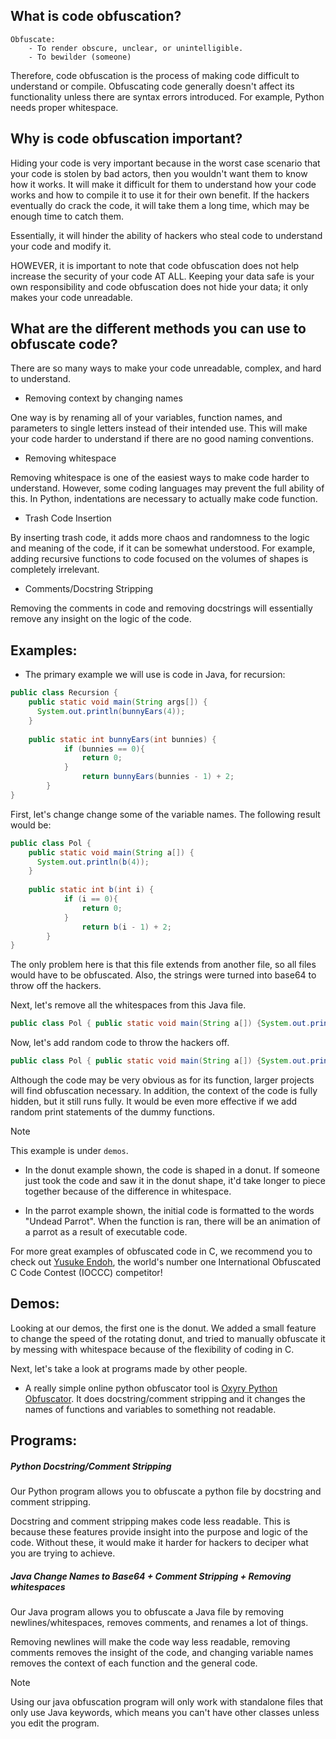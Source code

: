 ## What is code obfuscation?

```
Obfuscate:
    - To render obscure, unclear, or unintelligible. 
    - To bewilder (someone)
```

Therefore, code obfuscation is the process of making code difficult to understand or compile.
Obfuscating code generally doesn't affect its functionality unless there are syntax errors introduced. For example, Python needs proper whitespace. 

## Why is code obfuscation important?

Hiding your code is very important because in the worst case scenario that your code is stolen by bad actors, then you wouldn't want them to know how it works. It will make it difficult for them to understand how your code works and how to compile it to use it for their own benefit. If the hackers eventually do crack the code, it will take them a long time, which may be enough time to catch them.

Essentially, it will hinder the ability of hackers who steal code to understand your code and modify it.  

HOWEVER, it is important to note that code obfuscation does not help increase the security of your code AT ALL. Keeping your data safe is your own responsibility and code obfuscation does not hide your data; it only makes your code unreadable. 

## What are the different methods you can use to obfuscate code? 

There are so many ways to make your code unreadable, complex, and hard to understand. 

- Removing context by changing names

One way is by renaming all of your variables, function names, and parameters to single letters instead of their intended use. This will make your code harder to understand if there are no good naming conventions. 

- Removing whitespace

Removing whitespace is one of the easiest ways to make code harder to understand. However, some coding languages may prevent the full ability of this. In Python, indentations are necessary to actually make code function. 

- Trash Code Insertion

By inserting trash code, it adds more chaos and randomness to the logic and meaning of the code, if it can be somewhat understood. For example, adding recursive functions to code focused on the volumes of shapes is completely irrelevant.

- Comments/Docstring Stripping

Removing the comments in code and removing docstrings will essentially remove any insight on the logic of the code.

## Examples:

- The primary example we will use is code in Java, for recursion:
```java
public class Recursion {
    public static void main(String args[]) {
      System.out.println(bunnyEars(4));
    }
    
    public static int bunnyEars(int bunnies) {
            if (bunnies == 0){
                return 0;
            }
                return bunnyEars(bunnies - 1) + 2;
        }
}
```

First, let's change change some of the variable names. The following result would be: 
```java
public class Pol {
    public static void main(String a[]) {
      System.out.println(b(4));
    }
    
    public static int b(int i) {
            if (i == 0){
                return 0;
            }
                return b(i - 1) + 2;
        }
}
```

The only problem here is that this file extends from another file, so all files would have to be obfuscated. Also, the strings were turned into base64 to throw off the hackers. 

Next, let's remove all the whitespaces from this Java file.
```java
public class Pol { public static void main(String a[]) {System.out.println(b(4));} public static int b(int i) {if (i == 0){return 0;} else return b(i - 1) + 2;}}
```

Now, let's add random code to throw the hackers off.

```java
public class Pol { public static void main(String a[]) {System.out.println(b(4));} public static double loo(double p){return p;} public static int b(int i) {if (i == 0){return 0;} else return b(i - 1) + 2;}} public static double che(double a, double b){return a * b;} public static double paw(double a, double b){ return 0.5 * a * b;} public static String aasdfjEIF(String alsdjlfIWFWJLDVNCX){String i = "lJFVIej82348"; return alsdjlfIWFWJLDVNCX + i + kwjeifaiiozI34324;}
```

Although the code may be very obvious as for its function, larger projects will find obfuscation necessary. In addition, the context of the code is fully hidden, but it still runs fully. It would be even more effective if we add random print statements of the dummy functions. 

>[!NOTE]
> This example is under ```demos```.

- In the donut example shown, the code is shaped in a donut. If someone just took the code and saw it in the donut shape, it'd take longer to piece together because of the difference in whitespace. 

- In the parrot example shown, the initial code is formatted to the words "Undead Parrot". When the function is ran, there will be an animation of a parrot as a result of executable code. 

For more great examples of obfuscated code in C, we recommend you to check out [Yusuke Endoh](https://www.youtube.com/c/yusukeendoh), the world's number one International Obfuscated C Code Contest (IOCCC) competitor!

## Demos:

Looking at our demos, the first one is the donut. We added a small feature to change the speed of the rotating donut, and tried to manually obfuscate it by messing with whitespace because of the flexibility of coding in C. 

Next, let's take a look at programs made by other people.

- A really simple online python obfuscator tool is [Oxyry Python Obfuscator](https://pyob.oxyry.com/). It does docstring/comment stripping and it changes the names of functions and variables to something not readable. 

## Programs:

##### Python Docstring/Comment Stripping

Our Python program allows you to obfuscate a python file by docstring and comment stripping.

Docstring and comment stripping makes code less readable. This is because these features provide insight into the purpose and logic of the code. Without these, it would make it harder for hackers to deciper what you are trying to achieve. 


##### Java Change Names to Base64 + Comment Stripping + Removing whitespaces

Our Java program allows you to obfuscate a Java file by removing newlines/whitespaces, removes comments, and renames a lot of things.

Removing newlines will make the code way less readable, removing comments removes the insight of the code, and changing variable names removes the context of each function and the general code. 

>[!NOTE]
> Using our java obfuscation program will only work with standalone files that only use Java keywords, which means you can't have other classes unless you edit the program.

<!-- ## Our Tool:

In our tool, you can obfuscate any python file using our makefile. The key behind our tool is turning the strings into a different base that isn't human-readable.  -->
